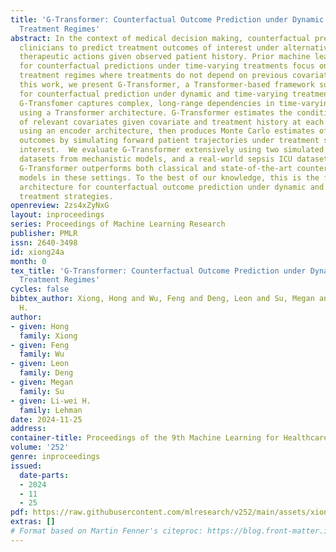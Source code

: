 ```yaml
---
title: 'G-Transformer: Counterfactual Outcome Prediction under Dynamic and Time-varying
  Treatment Regimes'
abstract: In the context of medical decision making, counterfactual prediction enables
  clinicians to predict treatment outcomes of interest under alternative courses of
  therapeutic actions given observed patient history. Prior machine learning approaches
  for counterfactual predictions under time-varying treatments focus on static time-varying
  treatment regimes where treatments do not depend on previous covariate history.  In
  this work, we present G-Transformer, a Transformer-based framework supporting g-computation
  for counterfactual prediction under dynamic and time-varying treatment strategies.
  G-Transfomer captures complex, long-range dependencies in time-varying covariates
  using a Transformer architecture. G-Transformer estimates the conditional distribution
  of relevant covariates given covariate and treatment history at each time point
  using an encoder architecture, then produces Monte Carlo estimates of counterfactual
  outcomes by simulating forward patient trajectories under treatment strategies of
  interest.  We evaluate G-Transformer extensively using two simulated longitudinal
  datasets from mechanistic models, and a real-world sepsis ICU dataset from MIMIC-IV.
  G-Transformer outperforms both classical and state-of-the-art counterfactual prediction
  models in these settings. To the best of our knowledge, this is the first Transformer-based
  architecture for counterfactual outcome prediction under dynamic and time-varying
  treatment strategies.
openreview: 2zs4xZyNxG
layout: inproceedings
series: Proceedings of Machine Learning Research
publisher: PMLR
issn: 2640-3498
id: xiong24a
month: 0
tex_title: 'G-Transformer: Counterfactual Outcome Prediction under Dynamic and Time-varying
  Treatment Regimes'
cycles: false
bibtex_author: Xiong, Hong and Wu, Feng and Deng, Leon and Su, Megan and Lehman, Li-wei
  H.
author:
- given: Hong
  family: Xiong
- given: Feng
  family: Wu
- given: Leon
  family: Deng
- given: Megan
  family: Su
- given: Li-wei H.
  family: Lehman
date: 2024-11-25
address:
container-title: Proceedings of the 9th Machine Learning for Healthcare Conference
volume: '252'
genre: inproceedings
issued:
  date-parts:
  - 2024
  - 11
  - 25
pdf: https://raw.githubusercontent.com/mlresearch/v252/main/assets/xiong24a/xiong24a.pdf
extras: []
# Format based on Martin Fenner's citeproc: https://blog.front-matter.io/posts/citeproc-yaml-for-bibliographies/
---
```


